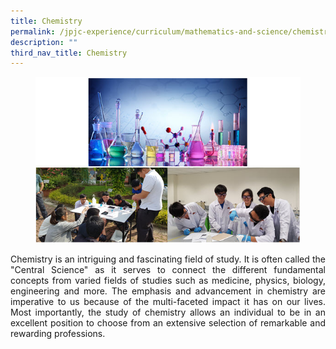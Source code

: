 ```yaml
---
title: Chemistry
permalink: /jpjc-experience/curriculum/mathematics-and-science/chemistry/
description: ""
third_nav_title: Chemistry
---
```

<figure>
<img src="/images/chemistry.jpg"></figure>
<div align=justify>
<p>
Chemistry is an intriguing and fascinating field of study. It is often called the "Central Science" as it serves to connect the different fundamental concepts from varied fields of studies such as medicine, physics, biology, engineering and more. The emphasis and advancement in chemistry are imperative to us because of the multi-faceted impact it has on our lives. Most importantly, the study of chemistry allows an individual to be in an excellent position to choose from an extensive selection of remarkable and rewarding professions.</p>